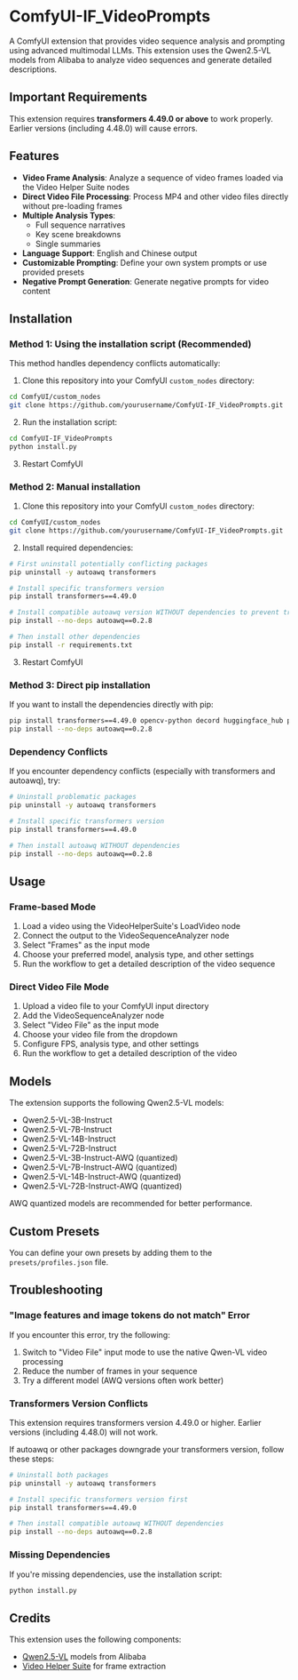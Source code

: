 # ComfyUI-IF_VideoPrompts

A ComfyUI extension that provides video sequence analysis and prompting using advanced multimodal LLMs. This extension uses the Qwen2.5-VL models from Alibaba to analyze video sequences and generate detailed descriptions.

## Important Requirements

This extension requires **transformers 4.49.0 or above** to work properly. Earlier versions (including 4.48.0) will cause errors.

## Features

- **Video Frame Analysis**: Analyze a sequence of video frames loaded via the Video Helper Suite nodes
- **Direct Video File Processing**: Process MP4 and other video files directly without pre-loading frames
- **Multiple Analysis Types**:
  - Full sequence narratives
  - Key scene breakdowns
  - Single summaries
- **Language Support**: English and Chinese output
- **Customizable Prompting**: Define your own system prompts or use provided presets
- **Negative Prompt Generation**: Generate negative prompts for video content

## Installation

### Method 1: Using the installation script (Recommended)

This method handles dependency conflicts automatically:

1. Clone this repository into your ComfyUI `custom_nodes` directory:
```bash
cd ComfyUI/custom_nodes
git clone https://github.com/yourusername/ComfyUI-IF_VideoPrompts.git
```

2. Run the installation script:
```bash
cd ComfyUI-IF_VideoPrompts
python install.py
```

3. Restart ComfyUI

### Method 2: Manual installation

1. Clone this repository into your ComfyUI `custom_nodes` directory:
```bash
cd ComfyUI/custom_nodes
git clone https://github.com/yourusername/ComfyUI-IF_VideoPrompts.git
```

2. Install required dependencies:
```bash
# First uninstall potentially conflicting packages
pip uninstall -y autoawq transformers

# Install specific transformers version
pip install transformers==4.49.0

# Install compatible autoawq version WITHOUT dependencies to prevent transformers downgrade
pip install --no-deps autoawq==0.2.8

# Then install other dependencies
pip install -r requirements.txt
```

3. Restart ComfyUI

### Method 3: Direct pip installation

If you want to install the dependencies directly with pip:

```bash
pip install transformers==4.49.0 opencv-python decord huggingface_hub pillow torch numpy tokenizers safetensors accelerate tqdm psutil packaging
pip install --no-deps autoawq==0.2.8
```

### Dependency Conflicts

If you encounter dependency conflicts (especially with transformers and autoawq), try:

```bash
# Uninstall problematic packages
pip uninstall -y autoawq transformers

# Install specific transformers version
pip install transformers==4.49.0

# Then install autoawq WITHOUT dependencies
pip install --no-deps autoawq==0.2.8
```

## Usage

### Frame-based Mode

1. Load a video using the VideoHelperSuite's LoadVideo node
2. Connect the output to the VideoSequenceAnalyzer node
3. Select "Frames" as the input mode
4. Choose your preferred model, analysis type, and other settings
5. Run the workflow to get a detailed description of the video sequence

### Direct Video File Mode

1. Upload a video file to your ComfyUI input directory
2. Add the VideoSequenceAnalyzer node
3. Select "Video File" as the input mode
4. Choose your video file from the dropdown
5. Configure FPS, analysis type, and other settings
6. Run the workflow to get a detailed description of the video

## Models

The extension supports the following Qwen2.5-VL models:

- Qwen2.5-VL-3B-Instruct
- Qwen2.5-VL-7B-Instruct
- Qwen2.5-VL-14B-Instruct
- Qwen2.5-VL-72B-Instruct
- Qwen2.5-VL-3B-Instruct-AWQ (quantized)
- Qwen2.5-VL-7B-Instruct-AWQ (quantized)
- Qwen2.5-VL-14B-Instruct-AWQ (quantized)
- Qwen2.5-VL-72B-Instruct-AWQ (quantized)

AWQ quantized models are recommended for better performance.

## Custom Presets

You can define your own presets by adding them to the `presets/profiles.json` file.

## Troubleshooting

### "Image features and image tokens do not match" Error

If you encounter this error, try the following:
1. Switch to "Video File" input mode to use the native Qwen-VL video processing
2. Reduce the number of frames in your sequence
3. Try a different model (AWQ versions often work better)

### Transformers Version Conflicts

This extension requires transformers version 4.49.0 or higher. Earlier versions (including 4.48.0) will not work.

If autoawq or other packages downgrade your transformers version, follow these steps:

```bash
# Uninstall both packages
pip uninstall -y autoawq transformers

# Install specific transformers version first
pip install transformers==4.49.0

# Then install compatible autoawq WITHOUT dependencies
pip install --no-deps autoawq==0.2.8
```

### Missing Dependencies

If you're missing dependencies, use the installation script:
```bash
python install.py
```

## Credits

This extension uses the following components:
- [Qwen2.5-VL](https://huggingface.co/Qwen/Qwen2.5-VL-7B-Instruct) models from Alibaba
- [Video Helper Suite](https://github.com/Kosinkadink/ComfyUI-VideoHelperSuite) for frame extraction 